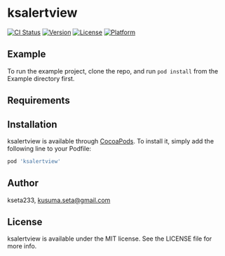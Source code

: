 
# ksalertview

[![CI Status](https://img.shields.io/travis/kseta233/ksalertview.svg?style=flat)](https://travis-ci.org/kseta233/ksalertview)
[![Version](https://img.shields.io/cocoapods/v/ksalertview.svg?style=flat)](https://cocoapods.org/pods/ksalertview)
[![License](https://img.shields.io/cocoapods/l/ksalertview.svg?style=flat)](https://cocoapods.org/pods/ksalertview)
[![Platform](https://img.shields.io/cocoapods/p/ksalertview.svg?style=flat)](https://cocoapods.org/pods/ksalertview)

## Example

To run the example project, clone the repo, and run `pod install` from the Example directory first.

## Requirements

## Installation

ksalertview is available through [CocoaPods](https://cocoapods.org). To install
it, simply add the following line to your Podfile:

```ruby
pod 'ksalertview'
```

## Author

kseta233, kusuma.seta@gmail.com

## License

ksalertview is available under the MIT license. See the LICENSE file for more info.

